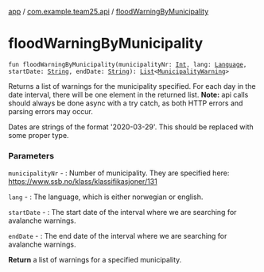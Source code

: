 [app](../index.md) / [com.example.team25.api](index.md) / [floodWarningByMunicipality](./flood-warning-by-municipality.md)

# floodWarningByMunicipality

`fun floodWarningByMunicipality(municipalityNr: `[`Int`](https://kotlinlang.org/api/latest/jvm/stdlib/kotlin/-int/index.html)`, lang: `[`Language`](../com.example.team25.utils/-language/index.md)`, startDate: `[`String`](https://kotlinlang.org/api/latest/jvm/stdlib/kotlin/-string/index.html)`, endDate: `[`String`](https://kotlinlang.org/api/latest/jvm/stdlib/kotlin/-string/index.html)`): `[`List`](https://kotlinlang.org/api/latest/jvm/stdlib/kotlin.collections/-list/index.html)`<`[`MunicipalityWarning`](-municipality-warning/index.md)`>`

Returns a list of warnings for the municipality specified. For each day in the date interval,
there will be one element in the returned list. **Note:** api calls should always be done async
with a try catch, as both HTTP errors and parsing errors may occur.

Dates are strings of the format '2020-03-29'. This should be replaced with some proper type.

### Parameters

`municipalityNr` - : Number of municipality. They are specified here: https://www.ssb.no/klass/klassifikasjoner/131

`lang` - : The language, which is either norwegian or english.

`startDate` - : The start date of the interval where we are searching for avalanche warnings.

`endDate` - : The end date of the interval where we are searching for avalanche warnings.

**Return**
a list of warnings for a specified municipality.

